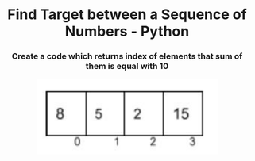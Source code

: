 <div align="center">
  <h1><a>Find Target between a Sequence of Numbers</a> - Python</h1>

  <h3>Create a code which returns index of elements that sum of them is equal with 10</h3>
</div>

<p align="center"><img alt="Sequence" src="assets/1.png" /></p>